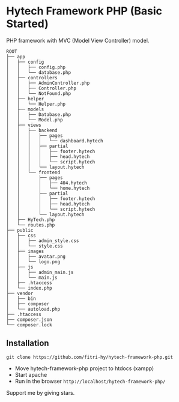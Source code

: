# Hytech Framework PHP (Basic Started)
PHP framework with MVC (Model View Controller) model.


```
ROOT
├── app
│   ├── config
│   │   ├── config.php
│   │   └── database.php
│   ├── controllers
│   │   ├── AdminController.php
│   │   ├── Controller.php
│   │   └── NotFound.php
│   ├── helper
│   │   └── Helper.php
│   ├── models
│   │   ├── Database.php
│   │   └── Model.php
│   ├── views
│   │   ├── backend
│   │   │   ├── pages
│   │   │   │	└── dashboard.hytech
│   │   │   ├── partial
│   │   │   │	├── footer.hytech
│   │   │   │	├── head.hytech
│   │   │   │	└── script.hytech
│   │   │   └── layout.hytech
│   │   └── frontend
│   │		├── pages
│   │		│	├── 404.hytech
│   │		│	└── home.hytech
│   │		├── partial
│   │		│	├── footer.hytech
│   │		│	├── head.hytech
│   │		│	└── script.hytech
│   │		└── layout.hytech
│   ├── HyTech.php
│   └── routes.php
├── public
│   ├── css
│   │   ├── admin_style.css
│   │   └── style.css
│   ├── images
│   │   ├── avatar.png
│   │   └── logo.png
│   ├── js
│   │   ├── admin_main.js
│   │   └── main.js
│   ├── .htaccess
│   └── index.php
├── vendor
│   ├── bin
│   ├── composer
│   └── autoload.php
├── .htaccess
├── composer.json
└── composer.lock
```

## Installation
```
git clone https://github.com/fitri-hy/hytech-framework-php.git
```
- Move hytech-framework-php project to htdocs (xampp)
- Start apache
- Run in the browser `http://localhost/hytech-framework-php/`


Support me by giving stars.
